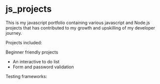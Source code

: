 # js_projects

This is my javascript portfolio containing various javascript and Node.js projects that has contributed to my growth and upskilling of my developer journey.

Projects included:

Beginner friendly projects
- An interactive to do list 
- Form and password validation 





Testing frameworks:

